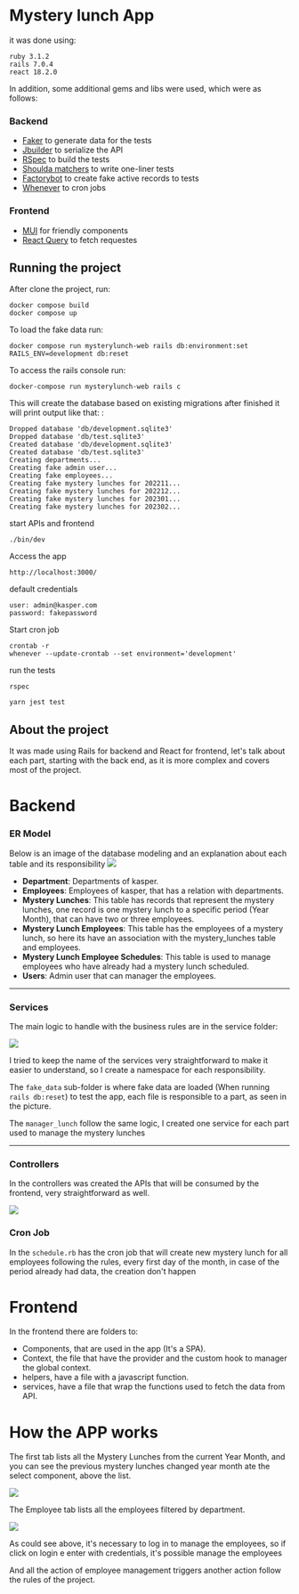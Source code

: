 # Mystery lunch App

it was done using:

```
ruby 3.1.2
rails 7.0.4
react 18.2.0
```

In addition, some additional gems and libs were used, which were as follows:

### Backend

- [Faker](https://github.com/faker-ruby/faker) to generate data for the tests
- [Jbuilder](https://github.com/rails/jbuilder) to serialize the API
- [RSpec](https://github.com/rspec/rspec-rails) to build the tests
- [Shoulda matchers](https://matchers.shoulda.io/) to write one-liner tests
- [Factorybot](https://github.com/thoughtbot/factory_bot) to create fake active records to tests
- [Whenever](https://github.com/javan/whenever) to cron jobs

### Frontend

- [MUI](https://mui.com/) for friendly components
- [React Query](https://react-query-v3.tanstack.com/) to fetch requestes

## Running the project

After clone the project, run:

```
docker compose build
docker compose up
```

To load the fake data run:

```
docker compose run mysterylunch-web rails db:environment:set RAILS_ENV=development db:reset
```

To access the rails console run:

```
docker-compose run mysterylunch-web rails c
```

This will create the database based on existing migrations after finished it will print output like that:
:

```
Dropped database 'db/development.sqlite3'
Dropped database 'db/test.sqlite3'
Created database 'db/development.sqlite3'
Created database 'db/test.sqlite3'
Creating departments...
Creating fake admin user...
Creating fake employees...
Creating fake mystery lunches for 202211...
Creating fake mystery lunches for 202212...
Creating fake mystery lunches for 202301...
Creating fake mystery lunches for 202302...
```

start APIs and frontend

```
./bin/dev
```

Access the app

```
http://localhost:3000/
```

default credentials

```
user: admin@kasper.com
password: fakepassword
```

Start cron job

```
crontab -r
whenever --update-crontab --set environment='development'
```

run the tests

```
rspec
```

```
yarn jest test
```

## About the project

It was made using Rails for backend and React for frontend, let's talk about each part, starting with the back end, as it is more complex and covers most of the project.

# Backend

### ER Model

Below is an image of the database modeling and an explanation about each table and its responsibility
![](/img/er.png)

- **Department**: Departments of kasper.
- **Employees**: Employees of kasper, that has a relation with departments.
- **Mystery Lunches**: This table has records that represent the mystery lunches, one record is one mystery lunch to a specific period (Year Month), that can have two or three employees.
- **Mystery Lunch Employees**: This table has the employees of a mystery lunch, so here its have an association with the mystery_lunches table and employees.
- **Mystery Lunch Employee Schedules**: This table is used to manage employees who have already had a mystery lunch scheduled.
- **Users**: Admin user that can manager the employees.

---

### Services

The main logic to handle with the business rules are in the service folder:

![](/img/service_folder.png)

I tried to keep the name of the services very straightforward to make it easier to understand, so I create a namespace for each responsibility.

The `fake_data` sub-folder is where fake data are loaded (When running `rails db:reset`) to test the app, each file is responsible to a part, as seen in the picture.

The `manager_lunch` follow the same logic, I created one service for each part used to manage the mystery lunches

---

### Controllers

In the controllers was created the APIs that will be consumed by the frontend, very straightforward as well.

![](/img/controllers_folder.png)

### Cron Job

In the `schedule.rb` has the cron job that will create new mystery lunch for all employees following the rules, every first day of the month, in case of the period already had data, the creation don't happen

# Frontend

In the frontend there are folders to:

- Components, that are used in the app (It's a SPA).
- Context, the file that have the provider and the custom hook to manager the global context.
- helpers, have a file with a javascript function.
- services, have a file that wrap the functions used to fetch the data from API.

# How the APP works

The first tab lists all the Mystery Lunches from the current Year Month, and you can see the previous mystery lunches changed year month ate the select component, above the list.

![](/img/app1.png)

The Employee tab lists all the employees filtered by department.

![](/img/app2.png)

As could see above, it's necessary to log in to manage the employees, so if click on login e enter with credentials, it's possible manage the employees

And all the action of employee management triggers another action follow the rules of the project.
